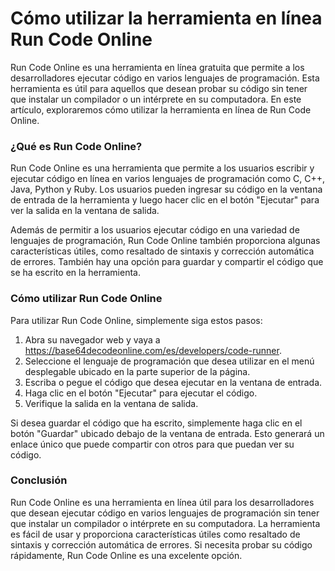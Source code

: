 Cómo utilizar la herramienta en línea Run Code Online
=====================================================

Run Code Online es una herramienta en línea gratuita que permite a los desarrolladores ejecutar código en varios lenguajes de programación. Esta herramienta es útil para aquellos que desean probar su código sin tener que instalar un compilador o un intérprete en su computadora. En este artículo, exploraremos cómo utilizar la herramienta en línea de Run Code Online.

### ¿Qué es Run Code Online?

Run Code Online es una herramienta que permite a los usuarios escribir y ejecutar código en línea en varios lenguajes de programación como C, C++, Java, Python y Ruby. Los usuarios pueden ingresar su código en la ventana de entrada de la herramienta y luego hacer clic en el botón "Ejecutar" para ver la salida en la ventana de salida.

Además de permitir a los usuarios ejecutar código en una variedad de lenguajes de programación, Run Code Online también proporciona algunas características útiles, como resaltado de sintaxis y corrección automática de errores. También hay una opción para guardar y compartir el código que se ha escrito en la herramienta.

### Cómo utilizar Run Code Online

Para utilizar Run Code Online, simplemente siga estos pasos:

1. Abra su navegador web y vaya a <https://base64decodeonline.com/es/developers/code-runner>.
2. Seleccione el lenguaje de programación que desea utilizar en el menú desplegable ubicado en la parte superior de la página.
3. Escriba o pegue el código que desea ejecutar en la ventana de entrada.
4. Haga clic en el botón "Ejecutar" para ejecutar el código.
5. Verifique la salida en la ventana de salida.

Si desea guardar el código que ha escrito, simplemente haga clic en el botón "Guardar" ubicado debajo de la ventana de entrada. Esto generará un enlace único que puede compartir con otros para que puedan ver su código.

### Conclusión

Run Code Online es una herramienta en línea útil para los desarrolladores que desean ejecutar código en varios lenguajes de programación sin tener que instalar un compilador o intérprete en su computadora. La herramienta es fácil de usar y proporciona características útiles como resaltado de sintaxis y corrección automática de errores. Si necesita probar su código rápidamente, Run Code Online es una excelente opción.